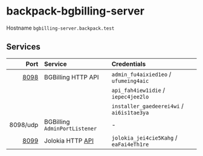 # backpack-bgbilling-server

Hostname `bgbilling-server.backpack.test`

## Services

| Port | Service | Credentials
| ---: | :------ | :----------
| [8098](http://bgbilling-server.backpack.test:8098) | BGBilling HTTP API | `admin_fu4aixied1eo` / `ufumeing4aic`
| | | `api_fah4iew1idie` / `iepec4jee2lo`
| | | `installer_gaedeerei4wi` / `ai6is1tae3ya`
| 8098/udp | BGBilling `AdminPortListener` | -
| [8099](http://bgbilling-server.backpack.test:8099) | Jolokia HTTP [API](https://jolokia.org/reference/html/protocol.html) | `jolokia_jei4cie5Kahg` / `eaFai4eTh1re`
